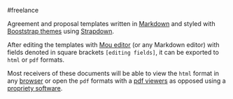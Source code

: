 #freelance

Agreement and proposal templates written in [Markdown](http://daringfireball.net/projects/markdown/) and styled with [Booststrap themes](http://bootswatch.com/) using [Strapdown](http://strapdownjs.com/).

After editing the templates with [Mou editor](http://mouapp.com/) (or any Markdown editor) with fields denoted in square brackets `[editing fields]`, it can be exported to `html` or `pdf` formats. 

Most receivers of these documents will be able to view the `html` format in any [browser](http://browsehappy.com/) or open the `pdf` formats with a [pdf viewers](http://en.wikipedia.org/wiki/List_of_PDF_software#Viewers) as opposed using a [propriety software](http://www.goldmark.org/netrants/no-word/attach.html#tth_sEc1).